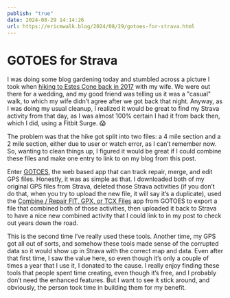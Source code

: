 ```yaml
---
publish: "true"
date: 2024-08-29 14:14:26
url: https://ericmwalk.blog/2024/08/29/gotoes-for-strava.html
---
```


# GOTOES for Strava

I was doing some blog gardening today and stumbled across a picture I took when [hiking to Estes Cone back in 2017](https://ericmwalk.blog/2017/08/28/was-a-great.html) with my wife. We were out there for a wedding, and my good friend was telling us it was a "casual" walk, to which my wife didn’t agree after we got back that night. Anyway, as I was doing my usual cleanup, I realized it would be great to find my Strava activity from that day, as I was almost 100% certain I had it from back then, which I did, using a Fitbit Surge. 😱

The problem was that the hike got split into two files: a 4 mile section and a 2 mile section, either due to user or watch error, as I can’t remember now. So, wanting to clean things up, I figured it would be great if I could combine these files and make one entry to link to on my blog from this post.

Enter [GOTOES](https://gotoes.org/strava/), the web based app that can track repair, merge, and edit GPS files. Honestly, it was as simple as that. I downloaded both of my original GPS files from Strava, deleted those Strava activities (if you don’t do that, when you try to upload the new file, it will say it’s a duplicate), used the [Combine / Repair FIT, GPX, or TCX Files](https://gotoes.org/gotoes/strava/Combine_GPX_TCX_FIT_Files.php) app from GOTOES to export a file that combined both of those activities, then uploaded it back to Strava to have a nice new combined activity that I could link to in my post to check out years down the road.

This is the second time I’ve really used these tools. Another time, my GPS got all out of sorts, and somehow these tools made sense of the corrupted data so it would show up in Strava with the correct map and data. Even after that first time, I saw the value here, so even though it’s only a couple of times a year that I use it, I donated to the cause. I really enjoy finding these tools that people spent time creating, even though it’s free, and I probably don’t need the enhanced features. But I want to see it stick around, and obviously, the person took time in building them for my benefit.

